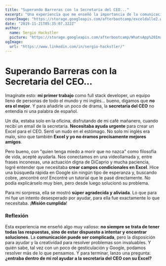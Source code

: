 ```yaml
---
title: "Superando Barreras con la Secretaria del CEO..."
excerpt: "Una experiencia que me enseñó la importancia de la comunicación y la resolución de problemas en el trabajo, incluso con barreras idiomáticas."
coverImage: "https://storage.googleapis.com/afterbootcamp/exceldalle2.webp"
date: "2019-11-21T05:35:07.322Z"
author:
  name: Sergio Hackstler
  picture: "https://storage.googleapis.com/afterbootcamp/WhatsApp%20Image%202024-06-30%20at%2023.28.13.jpeg"
ogImage:
  url: "https://www.linkedin.com/in/sergio-hackstler/"
---
```


# Superando Barreras con la Secretaria del CEO...

Imagínate esto: **mi primer trabajo** como full stack developer, un equipo lleno de personas de todo el mundo y mi inglés... bueno, digamos que **no era el mejor**. Y para añadirle un poco de drama, la **secretaria del CEO** no entendía ni una palabra de español.

Un día, estaba solo en la oficina, disfrutando de mi café mañanero, cuando recibí un email de la secretaria. **Necesitaba ayuda urgente** para crear un Excel para el CEO. Sentí un nudo en el estómago. No solo mi inglés era malo, sino que también **Excel y yo no éramos precisamente mejores amigos**.

Pero bueno, con "quien tenga miedo a morir que no nazca" como filosofía de vida, acepté ayudarla. Nos conectamos en una videollamada y, entre frases inconexas, una actuación digna de DiCaprio y mucha paciencia, logré entender que necesitaba **crear campos condicionales en Excel**. Hice una búsqueda rápida en Google sin ningún tipo de esperanza y, buscando cobre, ¡encontré oro! Encontré un tutorial que le pasé directamente. No podía explicárselo muy bien, pero desde luego solucionó su problema.

Para mi sorpresa, ella se mostró **súper agradecida y aliviada**. Lo que para mí fue un intento desesperado por ayudar, para ella fue exactamente lo que necesitaba. ¡**Misión cumplida**!

### Reflexión

Esta experiencia me enseñó algo muy valioso: **no siempre se trata de tener todas las respuestas, sino de estar dispuesto a intentar y encontrar soluciones**. La **comunicación puede ser complicada**, pero la disposición para ayudar y la creatividad para resolver problemas son invaluables. Y quién sabe, tal vez con un poco de gesticulación y Google, podamos resolver más de lo que pensamos. Y para terminar, lanzo una pregunta: **¿entraba dentro de mi rol ayudar a la secretaria del CEO con su Excel?**
